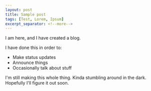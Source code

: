 ```yaml
---
layout: post
title: Sample post
tags: [Test, Lorem, Ipsum]
excerpt_separator: <!--more-->
---
```


I am here, and I have created a blog.
<!--more-->
I have done this in order to:

* Make status updates
* Announce things
* Occasionally talk about stuff

I'm still making this whole thing.  Kinda stumbling around in the dark.  
Hopefully I'll figure it out soon.

